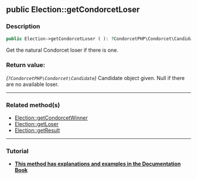 ## public Election::getCondorcetLoser

### Description    

```php
public Election->getCondorcetLoser ( ): ?CondorcetPHP\Condorcet\Candidate
```

Get the natural Condorcet loser if there is one.
    

### Return value:   

*(```?CondorcetPHP\Condorcet\Candidate```)* Candidate object given. Null if there are no available loser.


---------------------------------------

### Related method(s)      

* [Election::getCondorcetWinner](../Election%20Class/public%20Election--getCondorcetWinner.md)    
* [Election::getLoser](../Election%20Class/public%20Election--getLoser.md)    
* [Election::getResult](../Election%20Class/public%20Election--getResult.md)    

---------------------------------------

### Tutorial

* **[This method has explanations and examples in the Documentation Book](https://www.condorcet.io/3.AsPhpLibrary/6.Results/1.WinnerAndLoser)**    
